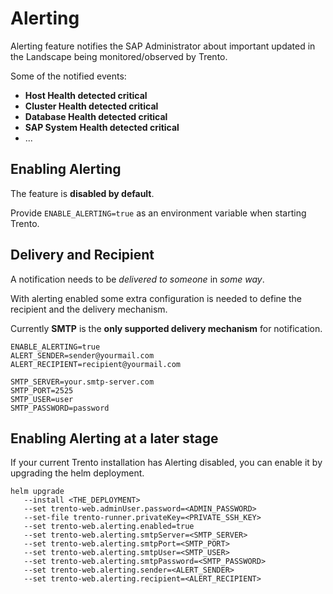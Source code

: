 # Alerting

Alerting feature notifies the SAP Administrator about important updated in the Landscape being monitored/observed by Trento.

Some of the notified events:
- **Host Health detected critical**
- **Cluster Health detected critical**
- **Database Health detected critical**
- **SAP System Health detected critical**
- ...

## Enabling Alerting

The feature is **disabled by default**.

Provide `ENABLE_ALERTING=true` as an environment variable when starting Trento.
## Delivery and Recipient
A notification needs to be _delivered to someone_ in _some way_.

With alerting enabled some extra configuration is needed to define the recipient and the delivery mechanism.

Currently **SMTP** is the **only supported delivery mechanism** for notification.

```
ENABLE_ALERTING=true
ALERT_SENDER=sender@yourmail.com
ALERT_RECIPIENT=recipient@yourmail.com

SMTP_SERVER=your.smtp-server.com
SMTP_PORT=2525
SMTP_USER=user
SMTP_PASSWORD=password
```

## Enabling Alerting at a later stage
If your current Trento installation has Alerting disabled, you can enable it by upgrading the helm deployment.

```
helm upgrade
   --install <THE_DEPLOYMENT> 
   --set trento-web.adminUser.password=<ADMIN_PASSWORD>
   --set-file trento-runner.privateKey=<PRIVATE_SSH_KEY>
   --set trento-web.alerting.enabled=true
   --set trento-web.alerting.smtpServer=<SMTP_SERVER> 
   --set trento-web.alerting.smtpPort=<SMTP_PORT>
   --set trento-web.alerting.smtpUser=<SMTP_USER>
   --set trento-web.alerting.smtpPassword=<SMTP_PASSWORD>
   --set trento-web.alerting.sender=<ALERT_SENDER> 
   --set trento-web.alerting.recipient=<ALERT_RECIPIENT>
```